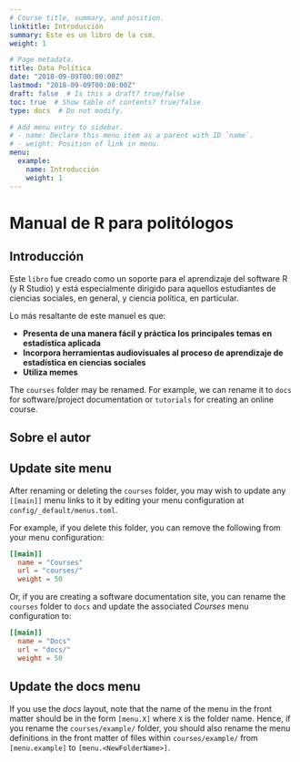 ```yaml
---
# Course title, summary, and position.
linktitle: Introducción
summary: Este es un libro de la csm.
weight: 1

# Page metadata.
title: Data Política 
date: "2018-09-09T00:00:00Z"
lastmod: "2018-09-09T00:00:00Z"
draft: false  # Is this a draft? true/false
toc: true  # Show table of contents? true/false
type: docs  # Do not modify.

# Add menu entry to sidebar.
# - name: Declare this menu item as a parent with ID `name`.
# - weight: Position of link in menu.
menu:
  example:
    name: Introducción
    weight: 1
---
```

# Manual de R para politólogos

## Introducción

Este `libro` fue creado como un soporte para el aprendizaje del software R (y R Studio) y está especialmente dirigido para aquellos estudiantes de ciencias sociales, en general, y ciencia política, en particular. 

Lo más resaltante de este manuel es que:

* **Presenta de una manera fácil y práctica los principales temas en estadística aplicada**
* **Incorpora herramientas audiovisuales al proceso de aprendizaje de estadística en ciencias sociales**
* **Utiliza memes**

The `courses` folder may be renamed. For example, we can rename it to `docs` for software/project documentation or `tutorials` for creating an online course.

## Sobre el autor



## Update site menu

After renaming or deleting the `courses` folder, you may wish to update any `[[main]]` menu links to it by editing your menu configuration at `config/_default/menus.toml`.

For example, if you delete this folder, you can remove the following from your menu configuration:

```toml
[[main]]
  name = "Courses"
  url = "courses/"
  weight = 50
```

Or, if you are creating a software documentation site, you can rename the `courses` folder to `docs` and update the associated *Courses* menu configuration to:

```toml
[[main]]
  name = "Docs"
  url = "docs/"
  weight = 50
```

## Update the docs menu

If you use the *docs* layout, note that the name of the menu in the front matter should be in the form `[menu.X]` where `X` is the folder name. Hence, if you rename the `courses/example/` folder, you should also rename the menu definitions in the front matter of files within `courses/example/` from `[menu.example]` to `[menu.<NewFolderName>]`.
